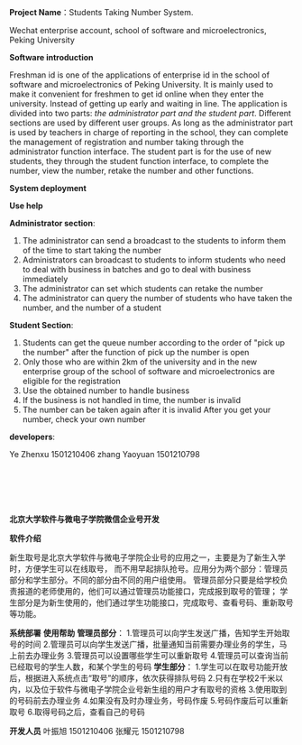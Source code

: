 
**Project Name**：Students Taking Number System.

Wechat enterprise account, school of software and microelectronics, Peking University

**Software introduction**

Freshman id is one of the applications of enterprise id in the school of software and microelectronics of Peking University. It is mainly used to make it convenient for freshmen to get id online when they enter the university.
Instead of getting up early and waiting in line. The application is divided into two parts: _the administrator part and the student part_. Different sections are used by different user groups. As long as the administrator part is used by teachers in charge of reporting in the school, they can complete the management of registration and number taking through the administrator function interface. The student part is for the use of new students, they through the student function interface, to complete the number, view the number, retake the number and other functions.

**System deployment**

**Use help**

**Administrator section**:

1. The administrator can send a broadcast to the students to inform them of the time to start taking the number
2. Administrators can broadcast to students to inform students who need to deal with business in batches and go to deal with business immediately
3. The administrator can set which students can retake the number
4. The administrator can query the number of students who have taken the number, and the number of a student

**Student Section**:

1. Students can get the queue number according to the order of "pick up the number" after the function of pick up the number is open
2. Only those who are within 2km of the university and in the new enterprise group of the school of software and microelectronics are eligible for the registration
3. Use the obtained number to handle business
4. If the business is not handled in time, the number is invalid
5. The number can be taken again after it is invalid
After you get your number, check your own number


**developers**:

Ye Zhenxu 1501210406
zhang Yaoyuan 1501210798

<br/>
<br/>
<br/>
<br/>


**北京大学软件与微电子学院微信企业号开发**

**软件介绍**

 新生取号是北京大学软件与微电子学院企业号的应用之一，主要是为了新生入学时，方便学生可以在线取号，
 而不用早起排队抢号。应用分为两个部分：管理员部分和学生部分。不同的部分由不同的用户组使用。
 管理员部分只要是给学校负责报道的老师使用的，他们可以通过管理员功能接口，完成报到取号的管理；
 学生部分是为新生使用的，他们通过学生功能接口，完成取号、查看号码、重新取号等功能。

**系统部署**
**使用帮助**
**管理员部分**：
            1.管理员可以向学生发送广播，告知学生开始取号的时间
            2.管理员可以向学生发送广播，批量通知当前需要办理业务的学生，马上前去办理业务
            3.管理员可以设置哪些学生可以重新取号
            4.管理员可以查询当前已经取号的学生人数，和某个学生的号码
**学生部分**：
          1.学生可以在取号功能开放后，根据进入系统点击“取号”的顺序，依次获得排队号码
          2.只有在学校2千米以内，以及位于软件与微电子学院企业号新生组的用户才有取号的资格
          3.使用取到的号码前去办理业务
          4.如果没有及时办理业务，号码作废
          5.号码作废后可以重新取号
          6.取得号码之后，查看自己的号码


**开发人员**
叶振旭  1501210406
张耀元  1501210798
